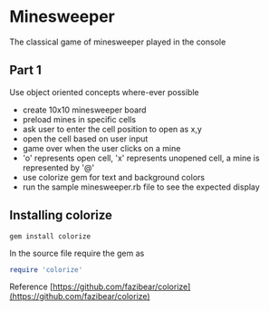 Minesweeper
===========
The classical game of minesweeper played in the console

Part 1
------
Use object oriented concepts where-ever possible 

- create 10x10 minesweeper board
- preload mines in specific cells
- ask user to enter the cell position to open as x,y
- open the cell based on user input 
- game over when the user clicks on a mine
- 'o' represents open cell, 'x' represents unopened cell, a mine is represented by '@' 
- use colorize gem for text and background colors
- run the sample minesweeper.rb file to see the expected display


Installing colorize
----------
`gem install colorize`

In the source file require the gem as
```ruby
require 'colorize' 
```
Reference [https://github.com/fazibear/colorize](https://github.com/fazibear/colorize)
